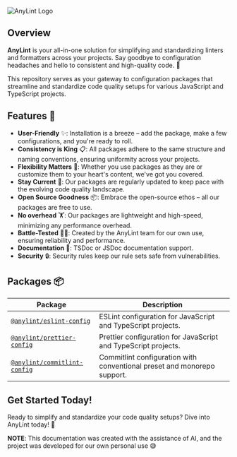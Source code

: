![AnyLint Logo](https://res.cloudinary.com/da0ggymug/image/upload/v1695653317/logo_full.25.svg)

## Overview

**AnyLint** is your all-in-one solution for simplifying and standardizing linters and formatters across your projects. Say goodbye to configuration headaches and hello to consistent and high-quality code. 🚀

This repository serves as your gateway to configuration packages that streamline and standardize code quality setups for various JavaScript and TypeScript projects.

## Features 🚀

- **User-Friendly** ✨: Installation is a breeze – add the package, make a few configurations, and you're ready to roll.
- **Consistency is King** 📋: All packages adhere to the same structure and naming conventions, ensuring uniformity across your projects.
- **Flexibility Matters** 🧩: Whether you use packages as they are or customize them to your heart's content, we've got you covered.
- **Stay Current** 🔄: Our packages are regularly updated to keep pace with the evolving code quality landscape.
- **Open Source Goodness** 📦: Embrace the open-source ethos – all our packages are free to use.
- **No overhead** 🏋️: Our packages are lightweight and high-speed, minimizing any performance overhead.
- **Battle-Tested** 🧑‍💻: Created by the AnyLint team for our own use, ensuring reliability and performance.
- **Documentation** 📖: TSDoc or JSDoc documentation support.
- **Security** 🔒: Security rules keep our rule sets safe from vulnerabilities.

## Packages 📦

| Package                                                      | Description                                                             |
| ------------------------------------------------------------ | ----------------------------------------------------------------------- |
| [`@anylint/eslint-config`](./packages/eslint-config)         | ESLint configuration for JavaScript and TypeScript projects.            |
| [`@anylint/prettier-config`](./packages/prettier-config)     | Prettier configuration for JavaScript and TypeScript projects.          |
| [`@anylint/commitlint-config`](./packages/commitlint-config) | Commitlint configuration with conventional preset and monorepo support. |

## Get Started Today!

Ready to simplify and standardize your code quality setups? Dive into AnyLint today! 🚀

**NOTE**: This documentation was created with the assistance of AI, and the project was developed for our own personal use 😅
